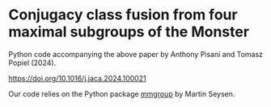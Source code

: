 # Conjugacy class fusion from four maximal subgroups of the Monster

Python code accompanying the above paper by Anthony Pisani and Tomasz Popiel (2024).

<a href="https://doi.org/10.1016/j.jaca.2024.100021">https://doi.org/10.1016/j.jaca.2024.100021</a>

Our code relies on the Python package <a href="https://github.com/Martin-Seysen/mmgroup">mmgroup</a> by Martin Seysen.
